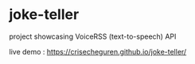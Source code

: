 # joke-teller
project showcasing VoiceRSS (text-to-speech) API

live demo : https://crisecheguren.github.io/joke-teller/
